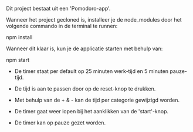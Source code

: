 Dit project bestaat uit een 'Pomodoro-app'.

Wanneer het project gecloned is, installeer je de node_modules door het volgende commando in de terminal te runnen:

npm install

Wanneer dit klaar is, kun je de applicatie starten met behulp van:

npm start


-   De timer staat per default op 25 minuten werk-tijd en 5 minuten pauze-tijd. 
    
-   De tijd is aan te passen door op de reset-knop te drukken.

-   Met behulp van de + & - kan de tijd per categorie gewijzigd worden.

-   De timer gaat weer lopen bij het aanklikken van de 'start'-knop.

-   De timer kan op pauze gezet worden.

